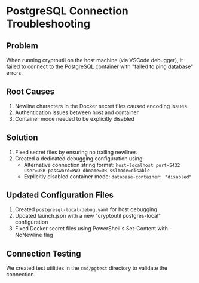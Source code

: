 # PostgreSQL Connection Troubleshooting

## Problem
When running cryptoutil on the host machine (via VSCode debugger), it failed to connect to the PostgreSQL container with "failed to ping database" errors.

## Root Causes
1. Newline characters in the Docker secret files caused encoding issues
2. Authentication issues between host and container
3. Container mode needed to be explicitly disabled

## Solution
1. Fixed secret files by ensuring no trailing newlines
2. Created a dedicated debugging configuration using:
   - Alternative connection string format: `host=localhost port=5432 user=USR password=PWD dbname=DB sslmode=disable`
   - Explicitly disabled container mode: `database-container: "disabled"`

## Updated Configuration Files
1. Created `postgresql-local-debug.yaml` for host debugging
2. Updated launch.json with a new "cryptoutil postgres-local" configuration
3. Fixed Docker secret files using PowerShell's Set-Content with -NoNewline flag

## Connection Testing
We created test utilities in the `cmd/pgtest` directory to validate the connection.
